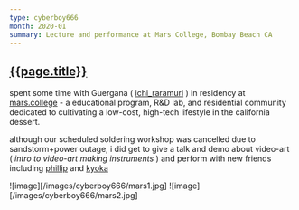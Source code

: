 ```yaml
---
type: cyberboy666
month: 2020-01
summary: Lecture and performance at Mars College, Bombay Beach CA
---
```


## [ {{page.title}} ]({{page.url}})

spent some time with Guergana ( [ichi_raramuri](https://www.instagram.com/ichi_raramuri/) ) in residency at [mars.college](https://mars.college/) - a educational program, R&D lab, and residential community dedicated to cultivating a low-cost, high-tech lifestyle in the california dessert.

although our scheduled soldering workshop was cancelled due to sandstorm+power outage, i did get to give a talk and demo about video-art ( _intro to video-art making instruments_ ) and perform with new friends including [phillip](https://phillipstearns.com/) and [kyoka](https://www.instagram.com/kyoka.sound/)

![image][/images/cyberboy666/mars1.jpg]
![image][/images/cyberboy666/mars2.jpg]



